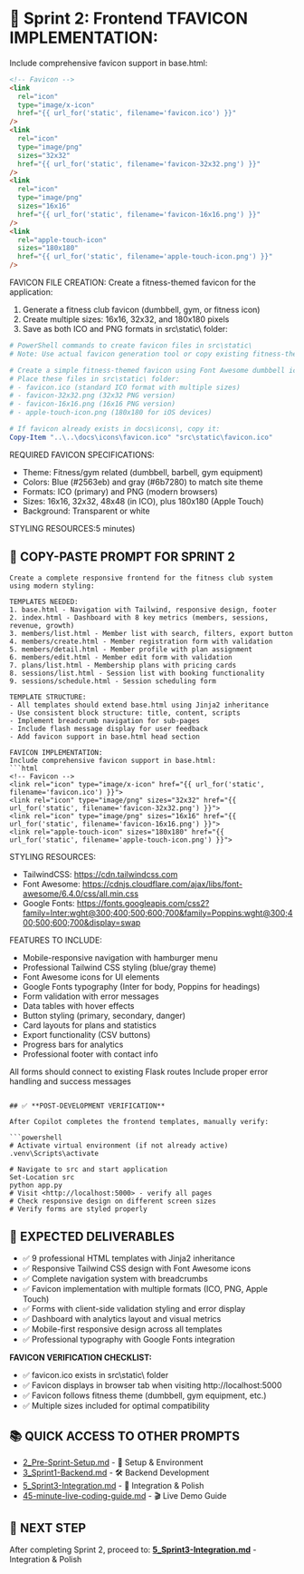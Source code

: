 # 🎨 Sprint 2: Frontend TFAVICON IMPLEMENTATION:

Include comprehensive favicon support in base.html:

```html
<!-- Favicon -->
<link
  rel="icon"
  type="image/x-icon"
  href="{{ url_for('static', filename='favicon.ico') }}"
/>
<link
  rel="icon"
  type="image/png"
  sizes="32x32"
  href="{{ url_for('static', filename='favicon-32x32.png') }}"
/>
<link
  rel="icon"
  type="image/png"
  sizes="16x16"
  href="{{ url_for('static', filename='favicon-16x16.png') }}"
/>
<link
  rel="apple-touch-icon"
  sizes="180x180"
  href="{{ url_for('static', filename='apple-touch-icon.png') }}"
/>
```

FAVICON FILE CREATION:
Create a fitness-themed favicon for the application:

1. Generate a fitness club favicon (dumbbell, gym, or fitness icon)
2. Create multiple sizes: 16x16, 32x32, and 180x180 pixels
3. Save as both ICO and PNG formats in src\static\ folder:

```powershell
# PowerShell commands to create favicon files in src\static\
# Note: Use actual favicon generation tool or copy existing fitness-themed favicons

# Create a simple fitness-themed favicon using Font Awesome dumbbell icon concept
# Place these files in src\static\ folder:
# - favicon.ico (standard ICO format with multiple sizes)
# - favicon-32x32.png (32x32 PNG version)
# - favicon-16x16.png (16x16 PNG version)
# - apple-touch-icon.png (180x180 for iOS devices)

# If favicon already exists in docs\icons\, copy it:
Copy-Item "..\..\docs\icons\favicon.ico" "src\static\favicon.ico"
```

REQUIRED FAVICON SPECIFICATIONS:

- Theme: Fitness/gym related (dumbbell, barbell, gym equipment)
- Colors: Blue (#2563eb) and gray (#6b7280) to match site theme
- Formats: ICO (primary) and PNG (modern browsers)
- Sizes: 16x16, 32x32, 48x48 (in ICO), plus 180x180 (Apple Touch)
- Background: Transparent or white

STYLING RESOURCES:5 minutes)

## 🎯 **COPY-PASTE PROMPT FOR SPRINT 2**

````text
Create a complete responsive frontend for the fitness club system using modern styling:

TEMPLATES NEEDED:
1. base.html - Navigation with Tailwind, responsive design, footer
2. index.html - Dashboard with 8 key metrics (members, sessions, revenue, growth)
3. members/list.html - Member list with search, filters, export button
4. members/create.html - Member registration form with validation
5. members/detail.html - Member profile with plan assignment
6. members/edit.html - Member edit form with validation
7. plans/list.html - Membership plans with pricing cards
8. sessions/list.html - Session list with booking functionality
9. sessions/schedule.html - Session scheduling form

TEMPLATE STRUCTURE:
- All templates should extend base.html using Jinja2 inheritance
- Use consistent block structure: title, content, scripts
- Implement breadcrumb navigation for sub-pages
- Include flash message display for user feedback
- Add favicon support in base.html head section

FAVICON IMPLEMENTATION:
Include comprehensive favicon support in base.html:
```html
<!-- Favicon -->
<link rel="icon" type="image/x-icon" href="{{ url_for('static', filename='favicon.ico') }}">
<link rel="icon" type="image/png" sizes="32x32" href="{{ url_for('static', filename='favicon-32x32.png') }}">
<link rel="icon" type="image/png" sizes="16x16" href="{{ url_for('static', filename='favicon-16x16.png') }}">
<link rel="apple-touch-icon" sizes="180x180" href="{{ url_for('static', filename='apple-touch-icon.png') }}">
````

STYLING RESOURCES:

- TailwindCSS: https://cdn.tailwindcss.com
- Font Awesome: https://cdnjs.cloudflare.com/ajax/libs/font-awesome/6.4.0/css/all.min.css
- Google Fonts: https://fonts.googleapis.com/css2?family=Inter:wght@300;400;500;600;700&family=Poppins:wght@300;400;500;600;700&display=swap

FEATURES TO INCLUDE:

- Mobile-responsive navigation with hamburger menu
- Professional Tailwind CSS styling (blue/gray theme)
- Font Awesome icons for UI elements
- Google Fonts typography (Inter for body, Poppins for headings)
- Form validation with error messages
- Data tables with hover effects
- Button styling (primary, secondary, danger)
- Card layouts for plans and statistics
- Export functionality (CSV buttons)
- Progress bars for analytics
- Professional footer with contact info

All forms should connect to existing Flask routes
Include proper error handling and success messages

````

## ✅ **POST-DEVELOPMENT VERIFICATION**

After Copilot completes the frontend templates, manually verify:

```powershell
# Activate virtual environment (if not already active)
.venv\Scripts\activate

# Navigate to src and start application
Set-Location src
python app.py
# Visit <http://localhost:5000> - verify all pages
# Check responsive design on different screen sizes
# Verify forms are styled properly
````

## 🎯 **EXPECTED DELIVERABLES**

- ✅ 9 professional HTML templates with Jinja2 inheritance
- ✅ Responsive Tailwind CSS design with Font Awesome icons
- ✅ Complete navigation system with breadcrumbs
- ✅ Favicon implementation with multiple formats (ICO, PNG, Apple Touch)
- ✅ Forms with client-side validation styling and error display
- ✅ Dashboard with analytics layout and visual metrics
- ✅ Mobile-first responsive design across all templates
- ✅ Professional typography with Google Fonts integration

**FAVICON VERIFICATION CHECKLIST:**

- ✅ favicon.ico exists in src\static\ folder
- ✅ Favicon displays in browser tab when visiting http://localhost:5000
- ✅ Favicon follows fitness theme (dumbbell, gym equipment, etc.)
- ✅ Multiple sizes included for optimal compatibility

## 📚 **QUICK ACCESS TO OTHER PROMPTS**

- [2_Pre-Sprint-Setup.md](2_Pre-Sprint-Setup.md) - 🔧 Setup & Environment
- [3_Sprint1-Backend.md](3_Sprint1-Backend.md) - 🛠 Backend Development
- [5_Sprint3-Integration.md](5_Sprint3-Integration.md) - 🔗 Integration & Polish
- [45-minute-live-coding-guide.md](45-minute-live-coding-guide.md) - 🎬 Live Demo Guide

## 🎯 **NEXT STEP**

After completing Sprint 2, proceed to: **[5_Sprint3-Integration.md](5_Sprint3-Integration.md)** - Integration & Polish
